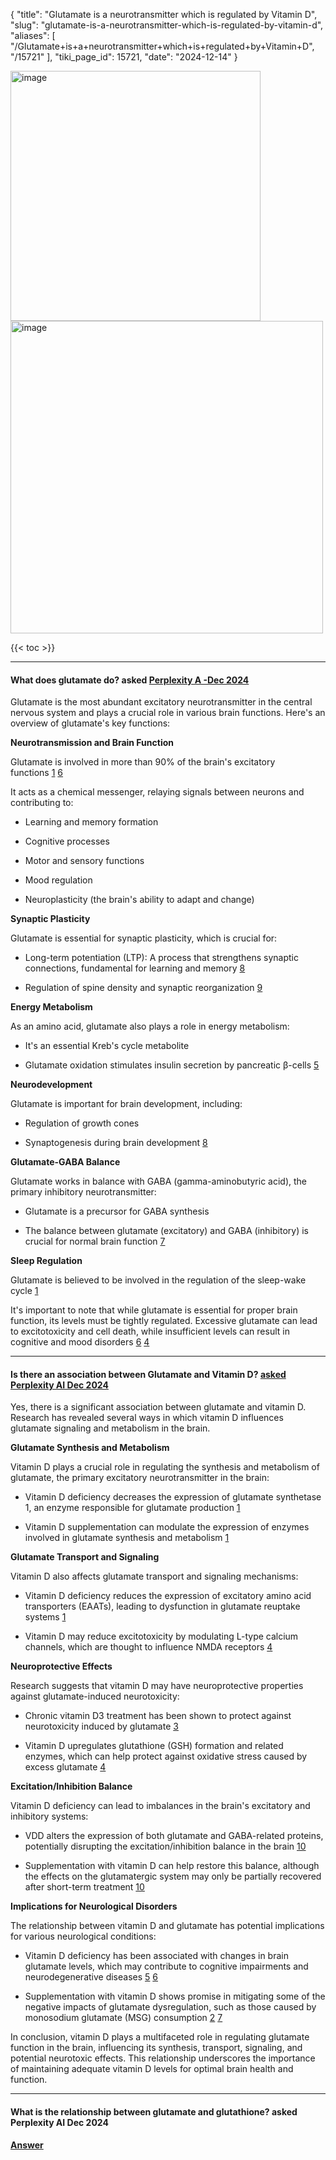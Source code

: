 {
  "title": "Glutamate is a neurotransmitter which is regulated by Vitamin D",
  "slug": "glutamate-is-a-neurotransmitter-which-is-regulated-by-vitamin-d",
  "aliases": [
    "/Glutamate+is+a+neurotransmitter+which+is+regulated+by+Vitamin+D",
    "/15721"
  ],
  "tiki_page_id": 15721,
  "date": "2024-12-14"
}

<img src="https://d1bk1kqxc0sym.cloudfront.net/attachments/webp/glu-neurons.webp" alt="image" width="400">

<img src="https://d1bk1kqxc0sym.cloudfront.net/attachments/webp/neurotransmitters.webp" alt="image" width="500">

{{< toc >}}

---

#### What does glutamate do? asked [Perplexity A -Dec 2024](https://www.perplexity.ai/search/what-does-glutamate-do-xNzpNptiTKindjDzTSU_mw)

Glutamate is the most abundant excitatory neurotransmitter in the central nervous system and plays a crucial role in various brain functions. Here's an overview of glutamate's key functions:

 **Neurotransmission and Brain Function** 

Glutamate is involved in more than 90% of the brain's excitatory functions&nbsp;[1](https://thewaitingroom.karger.com/knowledge-transfer/understanding-glutamate-and-its-effects-in-the-brain/)&nbsp;[6](https://my.clevelandclinic.org/health/articles/22839-glutamate)

It acts as a chemical messenger, relaying signals between neurons and contributing to:

* Learning and memory formation

* Cognitive processes

* Motor and sensory functions

* Mood regulation

* Neuroplasticity (the brain's ability to adapt and change)

 **Synaptic Plasticity** 

Glutamate is essential for synaptic plasticity, which is crucial for:

* Long-term potentiation (LTP): A process that strengthens synaptic connections, fundamental for learning and memory&nbsp;[8](https://en.wikipedia.org/wiki/Glutamate_(neurotransmitter))

* Regulation of spine density and synaptic reorganization&nbsp;[9](https://pmc.ncbi.nlm.nih.gov/articles/PMC8586693/)

 **Energy Metabolism** 

As an amino acid, glutamate also plays a role in energy metabolism:

* It's an essential Kreb's cycle metabolite

* Glutamate oxidation stimulates insulin secretion by pancreatic β-cells&nbsp;[5](https://www.frontiersin.org/journals/ophthalmology/articles/10.3389/fopht.2023.1147769/full)

 **Neurodevelopment** 

Glutamate is important for brain development, including:

* Regulation of growth cones

* Synaptogenesis during brain development&nbsp;[8](https://en.wikipedia.org/wiki/Glutamate_(neurotransmitter))

 **Glutamate-GABA Balance** 

Glutamate works in balance with GABA (gamma-aminobutyric acid), the primary inhibitory neurotransmitter:

* Glutamate is a precursor for GABA synthesis

* The balance between glutamate (excitatory) and GABA (inhibitory) is crucial for normal brain function&nbsp;[7](https://mhanational.org/what-glutamate)

 **Sleep Regulation** 

Glutamate is believed to be involved in the regulation of the sleep-wake cycle&nbsp;[1](https://thewaitingroom.karger.com/knowledge-transfer/understanding-glutamate-and-its-effects-in-the-brain/)

It's important to note that while glutamate is essential for proper brain function, its levels must be tightly regulated. Excessive glutamate can lead to excitotoxicity and cell death, while insufficient levels can result in cognitive and mood disorders&nbsp;[6](https://my.clevelandclinic.org/health/articles/22839-glutamate)&nbsp;[4](https://www.medicalnewstoday.com/articles/glutamate)

---

#### Is there an association between Glutamate and Vitamin D? [asked Perplexity AI Dec 2024](https://www.perplexity.ai/search/is-there-an-association-betwee-MI02AGbpTlSMXJrG64ttCw)

Yes, there is a significant association between glutamate and vitamin D. Research has revealed several ways in which vitamin D influences glutamate signaling and metabolism in the brain.

 **Glutamate Synthesis and Metabolism** 

Vitamin D plays a crucial role in regulating the synthesis and metabolism of glutamate, the primary excitatory neurotransmitter in the brain:

* Vitamin D deficiency decreases the expression of glutamate synthetase 1, an enzyme responsible for glutamate production&nbsp;[1](https://www.dovepress.com/the-synaptic-and-circuit-functions-of-vitamin-d-in-neurodevelopment-di-peer-reviewed-fulltext-article-NDT)

* Vitamin D supplementation can modulate the expression of enzymes involved in glutamate synthesis and metabolism&nbsp;[1](https://www.dovepress.com/the-synaptic-and-circuit-functions-of-vitamin-d-in-neurodevelopment-di-peer-reviewed-fulltext-article-NDT)

 **Glutamate Transport and Signaling** 

Vitamin D also affects glutamate transport and signaling mechanisms:

* Vitamin D deficiency reduces the expression of excitatory amino acid transporters (EAATs), leading to dysfunction in glutamate reuptake systems&nbsp;[1](https://www.dovepress.com/the-synaptic-and-circuit-functions-of-vitamin-d-in-neurodevelopment-di-peer-reviewed-fulltext-article-NDT)

* Vitamin D may reduce excitotoxicity by modulating L-type calcium channels, which are thought to influence NMDA receptors&nbsp;[4](https://www.frontiersin.org/journals/neuroscience/articles/10.3389/fnins.2021.726457/full)

 **Neuroprotective Effects** 

Research suggests that vitamin D may have neuroprotective properties against glutamate-induced neurotoxicity:

* Chronic vitamin D3 treatment has been shown to protect against neurotoxicity induced by glutamate&nbsp;[3](https://pubmed.ncbi.nlm.nih.gov/16521124/)

* Vitamin D upregulates glutathione (GSH) formation and related enzymes, which can help protect against oxidative stress caused by excess glutamate&nbsp;[4](https://www.frontiersin.org/journals/neuroscience/articles/10.3389/fnins.2021.726457/full)

 **Excitation/Inhibition Balance** 

Vitamin D deficiency can lead to imbalances in the brain's excitatory and inhibitory systems:

* VDD alters the expression of both glutamate and GABA-related proteins, potentially disrupting the excitation/inhibition balance in the brain&nbsp;[10](https://pubmed.ncbi.nlm.nih.gov/31821883/)

* Supplementation with vitamin D can help restore this balance, although the effects on the glutamatergic system may only be partially recovered after short-term treatment&nbsp;[10](https://pubmed.ncbi.nlm.nih.gov/31821883/)

 **Implications for Neurological Disorders** 

The relationship between vitamin D and glutamate has potential implications for various neurological conditions:

* Vitamin D deficiency has been associated with changes in brain glutamate levels, which may contribute to cognitive impairments and neurodegenerative diseases&nbsp;[5](https://espace.library.uq.edu.au/view/UQ:294729/UQ294729_OA.pdf)&nbsp;[6](https://www.mdpi.com/1422-0067/19/8/2245)

* Supplementation with vitamin D shows promise in mitigating some of the negative impacts of glutamate dysregulation, such as those caused by monosodium glutamate (MSG) consumption&nbsp;[2](https://www.pharmacytimes.com/view/study-vitamin-d-could-alleviate-negative-impacts-of-monosodium-glutamate)&nbsp;[7](https://pubmed.ncbi.nlm.nih.gov/38964510/)

In conclusion, vitamin D plays a multifaceted role in regulating glutamate function in the brain, influencing its synthesis, transport, signaling, and potential neurotoxic effects. This relationship underscores the importance of maintaining adequate vitamin D levels for optimal brain health and function.

---

#### What is the relationship between glutamate and glutathione? asked Perplexity AI Dec 2024

 **[Answer](https://www.perplexity.ai/search/what-is-the-relationship-betwe-KlmE1LwzR0CCNVtTthbG7g)** 
